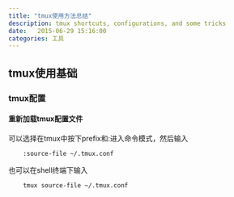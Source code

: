 ```yaml
---
title: "tmux使用方法总结"
description: tmux shortcuts, configurations, and some tricks
date:   2015-06-29 15:16:00
categories: 工具
---
```


## tmux使用基础

### tmux配置

#### 重新加载tmux配置文件

可以选择在tmux中按下prefix和:进入命令模式，然后输入

~~~ bash
	:source-file ~/.tmux.conf
~~~

也可以在shell终端下输入

~~~ bash
	tmux source-file ~/.tmux.conf
~~~
